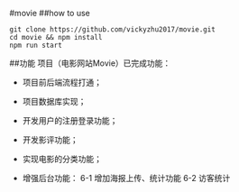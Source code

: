 #movie
##how to use
```
git clone https://github.com/vickyzhu2017/movie.git
cd movie && npm install
npm run start 
```
##功能
项目（电影网站Movie）已完成功能：

- 项目前后端流程打通；

- 项目数据库实现；

- 开发用户的注册登录功能；

- 开发影评功能；

- 实现电影的分类功能；

- 增强后台功能： 6-1 增加海报上传、统计功能 6-2 访客统计